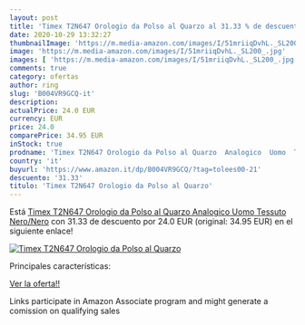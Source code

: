 ```yaml
---
layout: post
title: 'Timex T2N647 Orologio da Polso al Quarzo al 31.33 % de descuento'
date: 2020-10-29 13:32:27
thumbnailImage: 'https://m.media-amazon.com/images/I/51mriiqDvhL._SL200_.jpg'
image: 'https://m.media-amazon.com/images/I/51mriiqDvhL._SL200_.jpg'
images: [ 'https://m.media-amazon.com/images/I/51mriiqDvhL._SL200_.jpg' ]
comments: true
category: ofertas
author: ring
slug: 'B004VR9GCQ-it'
description:
actualPrice: 24.0 EUR
currency: EUR
price: 24.0
comparePrice: 34.95 EUR
inStock: true
prodname: 'Timex T2N647 Orologio da Polso al Quarzo  Analogico  Uomo  Tessuto  Nero/Nero'
country: 'it'
buyurl: 'https://www.amazon.it/dp/B004VR9GCQ/?tag=tolees00-21'
descuento: '31.33'
titulo: 'Timex T2N647 Orologio da Polso al Quarzo'
---
```


Está [Timex T2N647 Orologio da Polso al Quarzo  Analogico  Uomo  Tessuto  Nero/Nero](https://www.amazon.it/dp/B004VR9GCQ/?tag=tolees00-21) con 31.33 de descuento por 24.0 EUR (original: 34.95 EUR) en el siguiente enlace!

[![Timex T2N647 Orologio da Polso al Quarzo](https://m.media-amazon.com/images/I/51mriiqDvhL._SL200_.jpg)](https://www.amazon.it/dp/B004VR9GCQ/?tag=tolees00-21)

Principales características:


[Ver la oferta!!](https://www.amazon.it/dp/B004VR9GCQ/?tag=tolees00-21)

Links participate in Amazon Associate program and might generate a comission on qualifying sales


